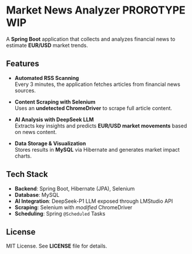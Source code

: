 # Market News Analyzer PROROTYPE WIP

A **Spring Boot** application that collects and analyzes financial news to estimate **EUR/USD** market trends.

## Features

- **Automated RSS Scanning**  
  Every 3 minutes, the application fetches articles from financial news sources.
  
- **Content Scraping with Selenium**  
  Uses an **undetected ChromeDriver** to scrape full article content.

- **AI Analysis with DeepSeek LLM**  
  Extracts key insights and predicts **EUR/USD market movements** based on news content.

- **Data Storage & Visualization**  
  Stores results in **MySQL** via Hibernate and generates market impact charts.

## Tech Stack

- **Backend**: Spring Boot, Hibernate (JPA), Selenium  
- **Database**: MySQL
- **AI Integration**: DeepSeek-P1 LLM exposed through LMStudio API
- **Scraping**: Selenium with *modified* ChromeDriver  
- **Scheduling**: Spring `@Scheduled` Tasks  

## License
MIT License. See **LICENSE** file for details.